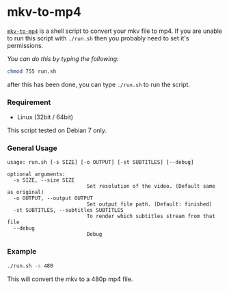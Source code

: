 # mkv-to-mp4
[`mkv-to-mp4`](https://github.com/hklcf/mkv-to-mp4) is a shell script to convert your mkv file to mp4. If you are unable to run this script with `./run.sh` then you probably need to set it's permissions.

*You can do this by typing the following:*

```sh
chmod 755 run.sh
```

after this has been done, you can type `./run.sh` to run the script.

### Requirement
- Linux (32bit / 64bit)

This script tested on Debian 7 only.

### General Usage
```
usage: run.sh [-s SIZE] [-o OUTPUT] [-st SUBTITLES] [--debug]

optional arguments:
  -s SIZE, --size SIZE
                          Set resolution of the video. (Default same as original)
  -o OUTPUT, --output OUTPUT
                          Set output file path. (Default: finished)
  -st SUBTITLES, --subtitles SUBTITLES
                          To render which subtitles stream from that file
  --debug
                          Debug
```

### Example
```sh
./run.sh -s 480
```

This will convert the mkv to a 480p mp4 file.
